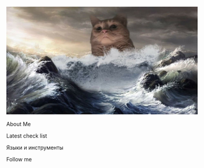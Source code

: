[![Header](https://github.com/qavdoshkin/qavdoshkin/blob/main/Assets/IMG_8047.JPG)](https://t.me/avdoshkink)

About Me

Latest check list

Языки и инструменты

Follow me